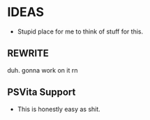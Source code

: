 # IDEAS

* Stupid place for me to think of stuff for this.

## REWRITE

duh. gonna work on it rn

## PSVita Support

* This is honestly easy as shit.